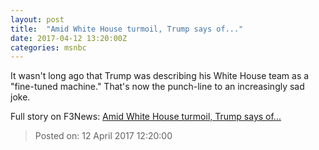 ```yaml
---
layout: post
title:  "Amid White House turmoil, Trump says of..."
date: 2017-04-12 13:20:00Z
categories: msnbc
---
```


It wasn't long ago that Trump was describing his White House team as a "fine-tuned machine." That's now the punch-line to an increasingly sad joke.


Full story on F3News: [Amid White House turmoil, Trump says of...](http://www.f3nws.com/n/fgXtQC)

> Posted on: 12 April 2017 12:20:00
